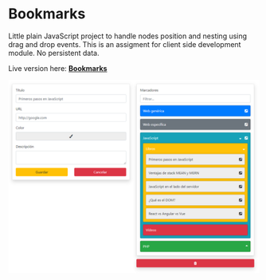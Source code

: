 # Bookmarks

Little plain JavaScript project to handle nodes position and nesting using drag and drop events. This is an assigment for client side development module. No persistent data.

Live version here: [**Bookmarks**](https://bgonp.github.io/bookmarks/)

![Screenshot](https://raw.githubusercontent.com/bgonp/bookmarks/master/screenshot.png)




